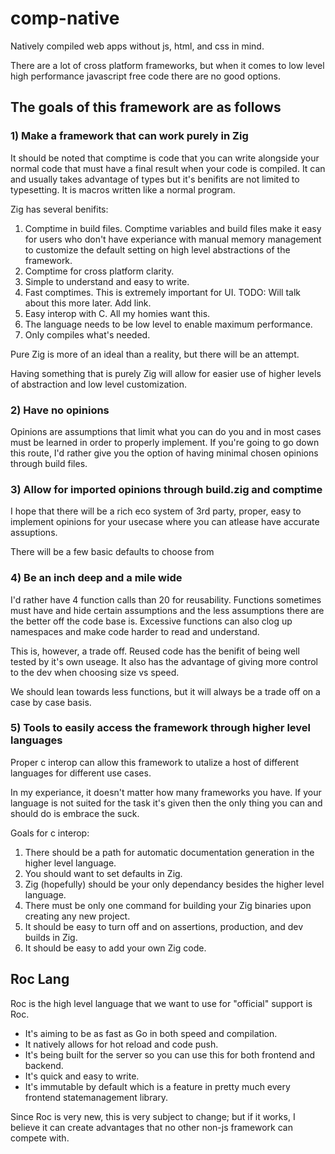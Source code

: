 # comp-native
Natively compiled web apps without js, html, and css in mind.

There are a lot of cross platform frameworks, but when it comes to low level high performance javascript free code
there are no good options.

## The goals of this framework are as follows

### 1) Make a framework that can work purely in Zig

It should be noted that comptime is code that you can write alongside your normal code that must have a final result when your code is compiled.
It can and usually takes advantage of types but it's benifits are not limited to typesetting. It is macros written like a normal program.

Zig has several benifits:

1. Comptime in build files. Comptime variables and build files make it easy for users who don't have experiance with manual memory management
to customize the default setting on high level abstractions of the framework.
2. Comptime for cross platform clarity.
3. Simple to understand and easy to write.
4. Fast comptimes. This is extremely important for UI. TODO: Will talk about this more later. Add link.
5. Easy interop with C. All my homies want this.
6. The language needs to be low level to enable maximum performance.
7. Only compiles what's needed.

Pure Zig is more of an ideal than a reality, but there will be an attempt.

Having something that is purely Zig will allow for easier use of higher levels of abstraction and low level customization.

### 2) Have no opinions

Opinions are assumptions that limit what you can do you and in most cases must be learned in order to properly implement. If you're going to go
down this route, I'd rather give you the option of having minimal chosen opinions through build files.

### 3) Allow for imported opinions through build.zig and comptime

I hope that there will be a rich eco system of 3rd party, proper, easy to implement opinions for your usecase where you can atlease have
accurate assuptions.

There will be a few basic defaults to choose from

### 4) Be an inch deep and a mile wide

I'd rather have 4 function calls than 20 for reusability. Functions sometimes must have and hide certain assumptions and the less assumptions
there are the better off the code base is. Excessive functions can also clog up namespaces and make code harder to read and understand.

This is, however, a trade off. Reused code has the benifit of being well tested by it's own useage. It also has the advantage of giving
more control to the dev when choosing size vs speed.

We should lean towards less functions, but it will always be a trade off on a case by case basis.

### 5) Tools to easily access the framework through higher level languages

Proper c interop can allow this framework to utalize a host of different languages for different use cases.

In my experiance, it doesn't matter how many frameworks you have. If your language is not suited for the task it's given then the only thing you
can and should do is embrace the suck.

Goals for c interop:
1. There should be a path for automatic documentation generation in the higher level language.
2. You should want to set defaults in Zig.
3. Zig (hopefully) should be your only dependancy besides the higher level language.
4. There must be only one command for building your Zig binaries upon creating any new project.
5. It should be easy to turn off and on assertions, production, and dev builds in Zig.
6. It should be easy to add your own Zig code.

## Roc Lang

Roc is the high level language that we want to use for "official" support is Roc.
- It's aiming to be as fast as Go in both speed and compilation.
- It natively allows for hot reload and code push.
- It's being built for the server so you can use this for both frontend and backend.
- It's quick and easy to write.
- It's immutable by default which is a feature in pretty much every frontend statemanagement library.

Since Roc is very new, this is very subject to change; but if it works, I believe it can create advantages that no other non-js framework can compete with.
